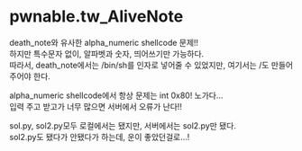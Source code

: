 # pwnable.tw_AliveNote  

death_note와 유사한 alpha_numeric shellcode 문제!!  
하지만 특수문자 없이, 알파벳과 숫자, 띄어쓰기만 가능하다.  
따라서, death_note에서는 /bin/sh를 인자로 넣어줄 수 있었지만, 여기서는 /도 만들어주어야 한다.  

alpha_numeric shellcode에서 항상 문제는 int 0x80! 노가다...  
입력 주고 받고가 너무 많으면 서버에서 오류가 난다!!  

sol.py, sol2.py모두 로컬에서는 됐지만, 서버에서는 sol2.py만 됐다.  
sol2.py도 됐다가 안됐다가 하는데, 운이 좋았던걸로...!  
